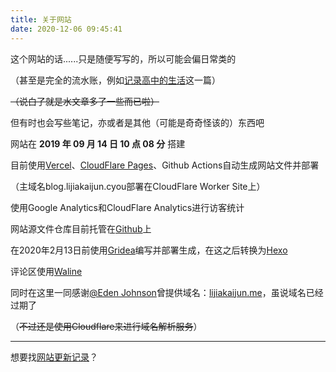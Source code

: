 ```yaml
---
title: 关于网站
date: 2020-12-06 09:45:41
---
```


这个网站的话......只是随便写写的，所以可能会偏日常类的

（甚至是完全的流水账，例如[记录高中的生活](https://blog.lijiakaijun.cyou/posts/41634.html)这一篇）

~~（说白了就是水文章多了一些而已啦）~~

但有时也会写些笔记，亦或者是其他（可能是奇奇怪该的）东西吧

网站在 **2019 年 09 月 14 日 10 点 08 分** 搭建 

目前使用[Vercel](https://vercel.com)、[CloudFlare Pages](https://cloudflare.com)、Github Actions自动生成网站文件并部署

（主域名blog.lijiakaijun.cyou部署在CloudFlare Worker Site上）

使用Google Analytics和CloudFlare Analytics进行访客统计

网站源文件仓库目前托管在[Github](https://github.com/lijiajunljj/lijiakaijun-blog)上

在2020年2月13日前使用[Gridea](https://gridea.dev)编写并部署生成，在这之后转换为[Hexo](https://hexo.io)

评论区使用[Waline](https://waline.js.org)

同时在这里一同感谢[@Eden Johnson](https://edenjohnson.cyou)曾提供域名：[lijiakaijun.me](https://lijiakaijun.me)，虽说域名已经过期了

（~~不过还是使用Cloudflare来进行域名解析服务~~）

---

想要找[网站更新记录](/update)？